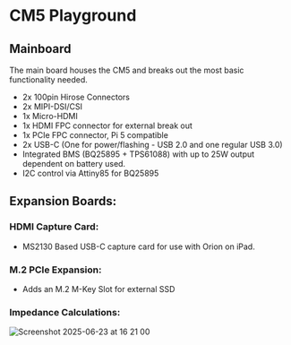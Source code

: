 # CM5 Playground

## Mainboard
The main board houses the CM5 and breaks out the most basic functionality needed.

- 2x 100pin Hirose Connectors
- 2x MIPI-DSI/CSI
- 1x Micro-HDMI
- 1x HDMI FPC connector for external break out
- 1x PCIe FPC connector, Pi 5 compatible
- 2x USB-C (One for power/flashing - USB 2.0 and one regular USB 3.0)
- Integrated BMS (BQ25895 + TPS61088) with up to 25W output dependent on battery used.
- I2C control via Attiny85 for BQ25895


## Expansion Boards:

### HDMI Capture Card:
- MS2130 Based USB-C capture card for use with Orion on iPad.

### M.2 PCIe Expansion:
- Adds an M.2 M-Key Slot for external SSD

### Impedance Calculations:

![Screenshot 2025-06-23 at 16 21 00](https://github.com/user-attachments/assets/02575efe-898f-4290-9d9e-e47086548d54)
